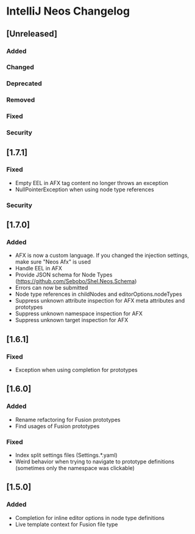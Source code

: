<!-- Keep a Changelog guide -> https://keepachangelog.com -->

# IntelliJ Neos Changelog

## [Unreleased]
### Added

### Changed

### Deprecated

### Removed

### Fixed

### Security
## [1.7.1]
### Fixed
- Empty EEL in AFX tag content no longer throws an exception
- NullPointerException when using node type references

### Security
## [1.7.0]
### Added
- AFX is now a custom language. If you changed the injection settings, make sure "Neos Afx" is used
- Handle EEL in AFX
- Provide JSON schema for Node Types (https://github.com/Sebobo/Shel.Neos.Schema)
- Errors can now be submitted
- Node type references in childNodes and editorOptions.nodeTypes
- Suppress unknown attribute inspection for AFX meta attributes and prototypes
- Suppress unknown namespace inspection for AFX
- Suppress unknown target inspection for AFX

## [1.6.1]
### Fixed
- Exception when using completion for prototypes

## [1.6.0]
### Added
- Rename refactoring for Fusion prototypes
- Find usages of Fusion prototypes

### Fixed
- Index split settings files (Settings.*.yaml)
- Weird behavior when trying to navigate to prototype definitions (sometimes only the namespace was clickable)

## [1.5.0]
### Added

- Completion for inline editor options in node type definitions
- Live template context for Fusion file type